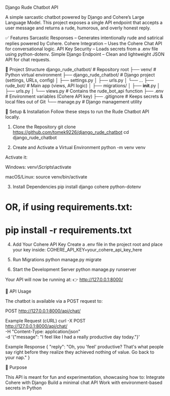 Django Rude Chatbot API

A simple sarcastic chatbot powered by Django and Cohere’s Large Language Model. This project exposes a single API endpoint that accepts a user message and returns a rude, humorous, and overly honest reply.

✅ Features
Sarcastic Responses – Generates intentionally rude and satirical replies powered by Cohere.
Cohere Integration – Uses the Cohere Chat API for conversational logic.
API Key Security – Loads secrets from a .env file using python-dotenv.
Simple Django Endpoint – Clean and lightweight JSON API for chat requests.

📌 Project Structure
django_rude_chatbot/        # Repository root
├── venv/                   # Python virtual environment
├── django_rude_chatbot/    # Django project (settings, URLs, config)
│   ├── settings.py
│   ├── urls.py
│   └── ...
├── rude_bot/               # Main app (views, API logic)
│   ├── migrations/
│   ├── __init__.py
│   ├── urls.py
│   └── views.py            # Contains the rude_bot_api function
├── .env                    # Environment variables (Cohere API key)
├── .gitignore              # Keeps secrets & local files out of Git
└── manage.py               # Django management utility

🚀 Setup & Installation
Follow these steps to run the Rude Chatbot API locally.

1. Clone the Repository
git clone https://github.com/tomek9226/django_rude_chatbot
cd django_rude_chatbot

2. Create and Activate a Virtual Environment
python -m venv venv

Activate it:

Windows:
venv\Scripts\activate

macOS/Linux:
source venv/bin/activate

3. Install Dependencies
pip install django cohere python-dotenv
# OR, if using requirements.txt:
# pip install -r requirements.txt

4. Add Your Cohere API Key
Create a .env file in the project root and place your key inside:
COHERE_API_KEY=your_cohere_api_key_here

5. Run Migrations
python manage.py migrate

6. Start the Development Server
python manage.py runserver


Your API will now be running at:
👉 http://127.0.0.1:8000/

💬 API Usage

The chatbot is available via a POST request to:

POST http://127.0.0.1:8000/api/chat/

Example Request (cURL)
curl -X POST \
  http://127.0.0.1:8000/api/chat/ \
  -H "Content-Type: application/json" \
  -d '{"message": "I feel like I had a really productive day today."}'

Example Response
{
  "reply": "Oh, you 'feel' productive? That's what people say right before they realize they achieved nothing of value. Go back to your nap."
}

🎯 Purpose

This API is meant for fun and experimentation, showcasing how to:
Integrate Cohere with Django
Build a minimal chat API
Work with environment-based secrets in Python
